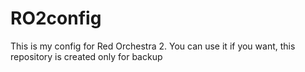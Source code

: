 # RO2config
This is my config for Red Orchestra 2. You can use it if you want, this repository is created only for backup

